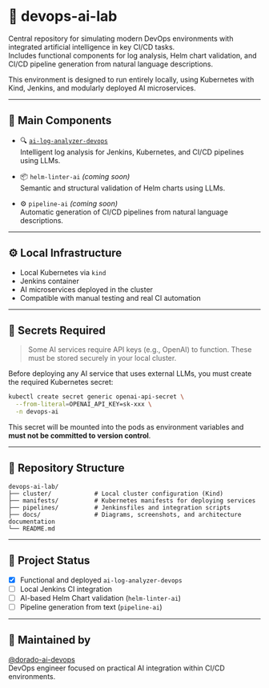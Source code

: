 # 🧪 devops-ai-lab

Central repository for simulating modern DevOps environments with integrated artificial intelligence in key CI/CD tasks.  
Includes functional components for log analysis, Helm chart validation, and CI/CD pipeline generation from natural language descriptions.

This environment is designed to run entirely locally, using Kubernetes with Kind, Jenkins, and modularly deployed AI microservices.

---

## 🧱 Main Components

- 🔍 [`ai-log-analyzer-devops`](https://github.com/dorado-ai-devops/ai-log-analyzer-devops)  
  Intelligent log analysis for Jenkins, Kubernetes, and CI/CD pipelines using LLMs.

- 📦 `helm-linter-ai` *(coming soon)*  
  Semantic and structural validation of Helm charts using LLMs.

- ⚙️ `pipeline-ai` *(coming soon)*  
  Automatic generation of CI/CD pipelines from natural language descriptions.

---

## ⚙️ Local Infrastructure

- Local Kubernetes via `kind`
- Jenkins container
- AI microservices deployed in the cluster
- Compatible with manual testing and real CI automation

---

## 🔐 Secrets Required

> Some AI services require API keys (e.g., OpenAI) to function. These must be stored securely in your local cluster.

Before deploying any AI service that uses external LLMs, you must create the required Kubernetes secret:

```bash
kubectl create secret generic openai-api-secret \
  --from-literal=OPENAI_API_KEY=sk-xxx \
  -n devops-ai
```

This secret will be mounted into the pods as environment variables and **must not be committed to version control**.

---

## 📂 Repository Structure

```
devops-ai-lab/
├── cluster/            # Local cluster configuration (Kind)
├── manifests/          # Kubernetes manifests for deploying services
├── pipelines/          # Jenkinsfiles and integration scripts
├── docs/               # Diagrams, screenshots, and architecture documentation
└── README.md
```

---

## 📌 Project Status

- [x] Functional and deployed `ai-log-analyzer-devops`
- [ ] Local Jenkins CI integration
- [ ] AI-based Helm Chart validation (`helm-linter-ai`)
- [ ] Pipeline generation from text (`pipeline-ai`)

---

## 👤 Maintained by

[@dorado-ai-devops](https://github.com/dorado-ai-devops)  
DevOps engineer focused on practical AI integration within CI/CD environments.
